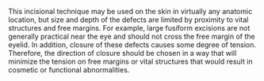 This incisional technique may be used on the skin in virtually any anatomic location, but size and depth of the defects are limited by proximity to vital structures and free margins. For example, large fusiform excisions are not generally practical near the eye and should not cross the free margin of the eyelid. In addition, closure of these defects causes some degree of tension. Therefore, the direction of closure should be chosen in a way that will minimize the tension on free margins or vital structures that would result in cosmetic or functional abnormalities.